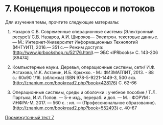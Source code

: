 # 7. Концепция процессов и потоков
Для изучения темы, прочтите следующие материалы:

1. Назаров С.В. Современные операционные системы [Электронный ресурс]/ С.В. Назаров, А.И. Широков— Электрон. текстовые данные.— М.: Интернет-Университет Информационных Технологий (ИНТУИТ), 2016.— 351 c.— Режим доступа: (http://www.iprbookshop.ru/52176.html).— ЭБС «IPRbooks» С. 143-206 [89474]
2. Компьютерные науки. Деревья, операционные системы, сети/ И.Ф. Астахова, И.К. Астанин, И.Б. Крыжко. - М.: ФИЗМАТЛИТ, 2013. - 88 с.: 60x90 1/16. (обложка) ISBN 978-5-9221-1449-3, 500 экз. (http://znanium.com/bookread2.php?book=428176) С. 62-66

3. Операционные системы, среды и оболочки : учебное пособие / Т.Л. Партыка, И.И. Попов. — 5-е изд., перераб. и доп. — М. : ФОРУМ : ИНФРА-М, 2017. — 560 с. : ил. — (Профессиональное образование). (http://znanium.com/bookread2.php?book=552493) с. 40-67

 [Промежуточный тест 7](https://edu.rosdistant.ru/mod/quiz/view.php?id=32267)